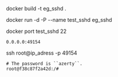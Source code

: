   docker build -t eg_sshd .
  
  docker run -d -P --name test_sshd eg_sshd
  
  docker port test_sshd 22

``` Cmd prompt
0.0.0.0:49154
```

  ssh root@ip_adress -p 49154
  
  ``` Cmd prompt
# The password is ``azerty``.
root@f38c87f2a42d:/#
  ```
